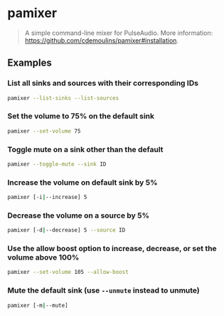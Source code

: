 # pamixer

> A simple command-line mixer for PulseAudio. More information: <https://github.com/cdemoulins/pamixer#installation>.

## Examples

### List all sinks and sources with their corresponding IDs

```bash
pamixer --list-sinks --list-sources
```

### Set the volume to 75% on the default sink

```bash
pamixer --set-volume 75
```

### Toggle mute on a sink other than the default

```bash
pamixer --toggle-mute --sink ID
```

### Increase the volume on default sink by 5%

```bash
pamixer [-i|--increase] 5
```

### Decrease the volume on a source by 5%

```bash
pamixer [-d|--decrease] 5 --source ID
```

### Use the allow boost option to increase, decrease, or set the volume above 100%

```bash
pamixer --set-volume 105 --allow-boost
```

### Mute the default sink (use `--unmute` instead to unmute)

```bash
pamixer [-m|--mute]
```
